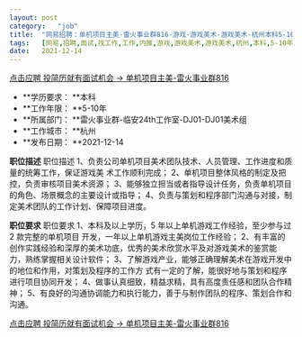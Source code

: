 ```yaml
---
layout:	post
category:	"job"
title:	"网易招聘：单机项目主美-雷火事业群816-游戏-游戏美术-游戏美术-杭州本科5-10年"
tags:	[网易,招聘,面试,找工作,工作,内推,游戏,游戏美术,游戏美术,杭州,本科,5-10年]
date:	2021-12-14
---
```


[点击应聘 投简历就有面试机会 -> 单机项目主美-雷火事业群816](http://mobile.bole.netease.com/bole/boleDetail?id=29419&employeeId=346f03c3cda5f04c&key=all)



- **学历要求： **本科
- **工作年限： **5-10年
- **所属部门： **雷火事业群-临安24th工作室-DJ01-DJ01美术组
- **工作城市： **杭州
- **发布日期： **2021-12-14



**职位描述**
职位描述
1、负责公司单机项目美术团队技术、人员管理、工作进度和质量的统筹工作，保证游戏美
术工作顺利完成；
2、单机项目整体风格的制定及把控，负责审核项目美术资源；
3、能够独立担当或者指导设计任务，负责单机项目的角色、场景概念的主要设计或指导；
4、负责与策划和程序部门沟通与对接，制定美术团队的工作计划、保障项目进度。



**职位要求**
职位要求
1、本科及以上学历，5 年以上单机游戏工作经验，至少参与过 2 款完整的单机项目
开发，一年以上单机游戏主美岗位工作经验；
2、有丰富的创作实践经验和深厚的美术功底，优秀的美术欣赏水平及对游戏美术的鉴赏能
力，熟练掌握相关设计软件；
3、了解游戏产业，能够正确理解美术在游戏开发中的地位和作用，对策划及程序的工作方
式有一定的了解，能很好地与策划和程序进行项目协同开发；
4、做事认真细致，精益求精，具有高度责任感和团队合作精神；
5、有良好的沟通协调能力和执行能力，善于与制作团队的程序、策划合作和沟通。



[点击应聘 投简历就有面试机会 -> 单机项目主美-雷火事业群816](http://mobile.bole.netease.com/bole/boleDetail?id=29419&employeeId=346f03c3cda5f04c&key=all)